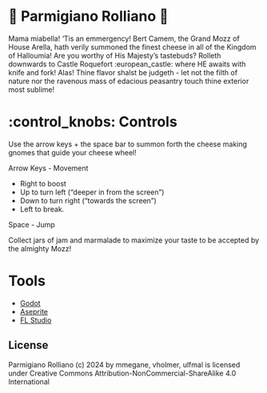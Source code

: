 # :cheese: Parmigiano Rolliano :crown:

Mama miabella! ‘Tis an emmergency! Bert Camem, the Grand Mozz of House Arella, hath verily summoned the finest cheese in all of the Kingdom of Halloumia! Are you worthy of His Majesty’s tastebuds? Rolleth downwards to Castle Roquefort :european\_castle: where HE awaits with knife and fork! Alas! Thine flavor shalst be judgeth - let not the filth of nature nor the ravenous mass of edacious peasantry touch thine exterior most sublime!  

# :control\_knobs: Controls

Use the arrow keys + the space bar to summon forth the cheese making gnomes that guide your cheese wheel!

Arrow Keys - Movement

* Right to boost
* Up to turn left (“deeper in from the screen”)
* Down to turn right (“towards the screen”)
* Left to break.

Space - Jump

Collect jars of jam and marmalade to maximize your taste to be accepted by the almighty Mozz!

# Tools

* [Godot](https://godotengine.org/)
* [Aseprite](https://www.aseprite.org/)
* [FL Studio](https://www.image-line.com/)

## License

Parmigiano Rolliano (c) 2024 by mmegane, vholmer, ulfmal is licensed under Creative Commons Attribution-NonCommercial-ShareAlike 4.0 International 

